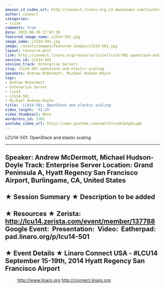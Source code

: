 ```yaml
---
amazon_s3_video_url: http://connect.linaro.org.s3.amazonaws.com/lcu14/videos/09-19-Friday/LCU14-501-+OpenStack+and+elastic+scaling.mp4
author: connect
categories:
- lcu14
comments: true
date: 2015-06-30 17:07:30
featured_image_name: LCU14-501.jpg
image_name: LCU14-501.jpg
image: /assets/images/featured-images/LCU14-501.jpg
layout: resource-post
link: http://connect.linaro.org/resource/lcu14/lcu14-501-openstack-and-elastic-scaling/
session_id: LCU14-501
session_track: Enterprise Servers
slug: lcu14-501-openstack-and-elastic-scaling
speakers: Andrew McDermott, Michael Hudson-Doyle
tags:
- Andrew McDermott
- Enterprise Server
- lcu14
- LCU14-501
- Michael Hudson-Doyle
title: 'LCU14-501: OpenStack and elastic scaling'
video_length: '31:25'
video_thumbnail: None
wordpress_id: 1562
youtube_video_url: https://www.youtube.com/watch?v=sb7pXg5LugA
---
```


LCU14-501: OpenStack and elastic scaling

---------------------------------------------------

Speaker: Andrew McDermott, Michael Hudson-Doyle
Track: Enterprise Server
Location: Grand Peninsula A, Hyatt Regency San Francisco Airport, Burlingame, CA, United States
---------------------------------------------------

★ Session Summary ★
Description to be added
---------------------------------------------------

★ Resources ★
Zerista: http://lcu14.zerista.com/event/member/137788
Google Event: 
Presentation: 
Video: 
Eatherpad: pad.linaro.org/p/lcu14-501
---------------------------------------------------

★ Event Details ★
Linaro Connect USA - #LCU14
September 15-19th, 2014
Hyatt Regency San Francisco Airport
---------------------------------------------------

> http://www.linaro.org
> http://connect.linaro.org
